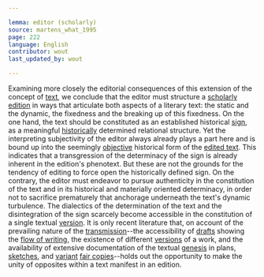 ```yaml
---

lemma: editor (scholarly)
source: martens_what_1995
page: 222
language: English
contributor: wout
last_updated_by: wout

---
```


Examining more closely the editorial consequences of this extension of the concept of [text](text.html), we conclude that the editor must structure a [scholarly edition](editionScholarly.html) in ways that articulate both aspects of a literary text: the static and the dynamic, the fixedness and the breaking up of this fixedness. On the one hand, the text should be constituted as an established historical [sign](textSign.html), as a meaningful [historically](history.html) determined relational structure. Yet the interpreting subjectivity of the editor always already plays a part here and is bound up into the seemingly [objective](objectivity.html) historical form of the [edited text](textEdited.html). This indicates that a transgression of the determinacy of the sign is already inherent in the edition's phenotext. But these are not the grounds for the tendency of editing to force open the historically defined sign. On the contrary, the editor must endeavor to pursue authenticity in the constitution of the text and in its historical and materially oriented determinacy, in order not to sacrifice prematurely that anchorage underneath the text's dynamic turbulence. The dialectics of the determination of the text and the disintegration of the sign scarcely become accessible in the constitution of a single textual [version](version.html). It is only recent literature that, on account of the prevailing nature of the [transmission](textualTransmission.html)--the accessibility of [drafts](draft.html) showing the [flow of writing](writingProcess.html), the existence of different [versions](version.html) of a work, and the availability of extensive documentation of the textual [genesis](genesis.html) in plans, [sketches](sketch.html), and [variant](variant.html) [fair copies](fairCopy.html)--holds out the opportunity to make the unity of opposites within a text manifest in an edition.
